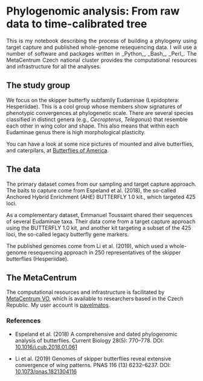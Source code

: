 # Phylogenomic analysis: From raw data to time-calibrated tree
<p align="justify">
This is my notebook describing the process of building a phylogeny using target capture and published whole-genome resequencing data. I will use a number of software and packages written in _Python_, _Bash_, _Perl_. The MetaCentrum Czech national cluster provides the computational resources and infrastructure for all the analyses.
</p>

## The study group

We focus on the skipper butterfly subfamily Eudaminae (Lepidoptera: Hesperiidae). This is a cool group whose members show signatures of phenotypic convergences at phylogenetic scale. There are several species classified in distinct genera (e.g., _Cecropterus_, _Telegonus_) that resemble each other in wing color and shape. This also means that within each Eudaminae genus there is high morphological plasticity.

You can have a look at some nice pictures of mounted and alive butterflies, and caterpilars, at [Butterflies of America](https://www.butterfliesofamerica.com/L/Hesperiidae.htm).

## The data

The primary dataset comes from our sampling and target capture approach. The baits to capture come from Espeland et al. (2018), the so-called Anchored Hybrid Enrichment (AHE) BUTTERFLY 1.0 kit., which targeted 425 loci.

As a complementary dataset, Emmanuel Toussaint shared their sequences of several Eudaminae taxa. Their data come from a target capture approach using the BUTTERFLY 1.0 kit, and another kit targeting a subset of the 425 loci, the so-called legacy butterfly gene markers.

The published genomes come from Li et al. (2019), which used a whole-genome resequencing approach in 250 representatives of the skipper butterflies (Hesperiidae).

## The MetaCentrum

The computational resources and infrastructure is facilitated by [MetaCentrum VO](https://metavo.metacentrum.cz/en/about/index.html), which is available to researchers based in the Czech Republic. My user account is [pavelmatos](https://metavo.metacentrum.cz/pbsmon2/user/pavelmatos).

### References

- Espeland et al. (2018) A comprehensive and dated phylogenomic analysis of butterflies. Current Biology 28(5): 770&ndash;778. DOI: [10.1016/j.cub.2018.01.061](https://doi.org/10.1016/j.cub.2018.01.061)

- Li et al. (2019) Genomes of skipper butterflies reveal extensive convergence of wing patterns. PNAS 116 (13) 6232&ndash;6237. DOI: [10.1073/pnas.1821304116](https://doi.org/10.1073/pnas.1821304116)
